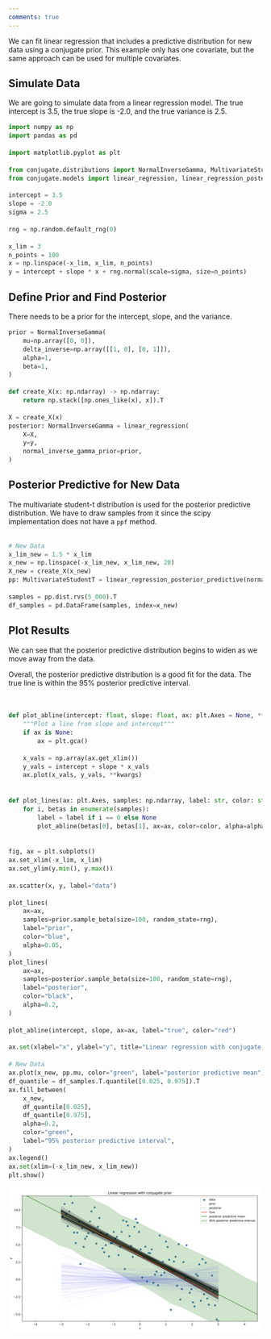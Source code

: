 ```yaml
---
comments: true 
---
```


We can fit linear regression that includes a predictive distribution for new data using a conjugate prior. This example only has one covariate, but the same approach can be used for multiple covariates.

## Simulate Data

We are going to simulate data from a linear regression model. The true intercept is 3.5, the true slope is -2.0, and the true variance is 2.5.

```python
import numpy as np
import pandas as pd

import matplotlib.pyplot as plt

from conjugate.distributions import NormalInverseGamma, MultivariateStudentT
from conjugate.models import linear_regression, linear_regression_posterior_predictive

intercept = 3.5
slope = -2.0
sigma = 2.5

rng = np.random.default_rng(0)

x_lim = 3
n_points = 100
x = np.linspace(-x_lim, x_lim, n_points)
y = intercept + slope * x + rng.normal(scale=sigma, size=n_points)

```

## Define Prior and Find Posterior

There needs to be a prior for the intercept, slope, and the variance. 

```python
prior = NormalInverseGamma(
    mu=np.array([0, 0]),
    delta_inverse=np.array([[1, 0], [0, 1]]),
    alpha=1,
    beta=1,
)

def create_X(x: np.ndarray) -> np.ndarray:
    return np.stack([np.ones_like(x), x]).T

X = create_X(x)
posterior: NormalInverseGamma = linear_regression(
    X=X,
    y=y,
    normal_inverse_gamma_prior=prior,
)

```

## Posterior Predictive for New Data

The multivariate student-t distribution is used for the posterior predictive distribution. We have to draw samples from it since the scipy implementation does not have a `ppf` method.

```python

# New Data
x_lim_new = 1.5 * x_lim
x_new = np.linspace(-x_lim_new, x_lim_new, 20)
X_new = create_X(x_new)
pp: MultivariateStudentT = linear_regression_posterior_predictive(normal_inverse_gamma=posterior, X=X_new)

samples = pp.dist.rvs(5_000).T
df_samples = pd.DataFrame(samples, index=x_new)


```

## Plot Results

We can see that the posterior predictive distribution begins to widen as we move away from the data. 

Overall, the posterior predictive distribution is a good fit for the data. The true line is within the 95% posterior predictive interval.

```python


def plot_abline(intercept: float, slope: float, ax: plt.Axes = None, **kwargs):
    """Plot a line from slope and intercept"""
    if ax is None:
        ax = plt.gca()

    x_vals = np.array(ax.get_xlim())
    y_vals = intercept + slope * x_vals
    ax.plot(x_vals, y_vals, **kwargs)


def plot_lines(ax: plt.Axes, samples: np.ndarray, label: str, color: str, alpha: float):
    for i, betas in enumerate(samples):
        label = label if i == 0 else None
        plot_abline(betas[0], betas[1], ax=ax, color=color, alpha=alpha, label=label)


fig, ax = plt.subplots()
ax.set_xlim(-x_lim, x_lim)
ax.set_ylim(y.min(), y.max())

ax.scatter(x, y, label="data")

plot_lines(
    ax=ax,
    samples=prior.sample_beta(size=100, random_state=rng),
    label="prior",
    color="blue",
    alpha=0.05,
)
plot_lines(
    ax=ax,
    samples=posterior.sample_beta(size=100, random_state=rng),
    label="posterior",
    color="black",
    alpha=0.2,
)

plot_abline(intercept, slope, ax=ax, label="true", color="red")

ax.set(xlabel="x", ylabel="y", title="Linear regression with conjugate prior")

# New Data
ax.plot(x_new, pp.mu, color="green", label="posterior predictive mean")
df_quantile = df_samples.T.quantile([0.025, 0.975]).T
ax.fill_between(
    x_new,
    df_quantile[0.025],
    df_quantile[0.975],
    alpha=0.2,
    color="green",
    label="95% posterior predictive interval",
)
ax.legend()
ax.set(xlim=(-x_lim_new, x_lim_new))
plt.show()
```

![Linear Regression](./../images/linear-regression.png)